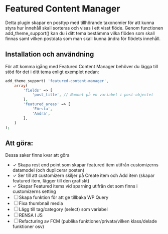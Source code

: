 # Featured Content Manager

Detta plugin skapar en posttyp med tillhörande taxonomier för att kunna styra hur innehåll skall sorteras och visas i ett visst flöde. Genom functionen add_theme_support() kan du i ditt tema bestämma vilka flöden som skall finnas samt vilken postdata som man skall kunna ändra för flödets innehåll.

## Installation och användning

För att komma igång med Featured Content Manager behöver du lägga till stöd för det i ditt tema enligt exemplet nedan:

```php
add_theme_support( 'featured-content-manager',
	array(
		'fields' => [
			'post_title', // Namnet på en variabel i post-objectet
		],
		'featured_areas' => [
			'Första',
			'Andra',
		],
	)
);
```

## Att göra:

Dessa saker finns kvar att göra

* ✓ Skapa rest end point som skapar featured item utifrån customizerns datamodel (och duplicerar posten)
* ✓ Ser till att customizern skiljer på Create item och Add item (skapar featured item, lägger till den grafiskt)
* ✓ Skapar Featured items vid sparning utifrån det som finns i customizerns setting
* ☐ Skapa funktion för att ge tillbaka WP Query
* ☐ Fixa thumbnail media
* ☐ Lägg till tag/category (select) som variabel
* ☐ RENSA I JS
* ☐ Refacturing av FCM (publika funktioner/privata/vilken klass/delade funktioner osv)